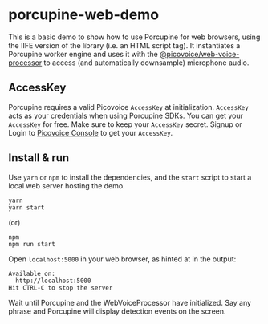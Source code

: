 # porcupine-web-demo

This is a basic demo to show how to use Porcupine for web browsers, using the IIFE version of the library (i.e. an HTML
script tag). It instantiates a Porcupine worker engine and uses it with
the [@picovoice/web-voice-processor](https://www.npmjs.com/package/@picovoice/web-voice-processor) to access (and
automatically downsample) microphone audio.

## AccessKey

Porcupine requires a valid Picovoice `AccessKey` at initialization. `AccessKey` acts as your credentials when using
Porcupine SDKs.
You can get your `AccessKey` for free. Make sure to keep your `AccessKey` secret.
Signup or Login to [Picovoice Console](https://console.picovoice.ai/) to get your `AccessKey`.

## Install & run

Use `yarn` or `npm` to install the dependencies, and the `start` script to start a local web server hosting the demo.

```console
yarn
yarn start
```

(or)

```console
npm
npm run start
```

Open `localhost:5000` in your web browser, as hinted at in the output:

```console
Available on:
  http://localhost:5000
Hit CTRL-C to stop the server
```

Wait until Porcupine and the WebVoiceProcessor have initialized. Say any phrase and Porcupine will display detection
events on the screen.
